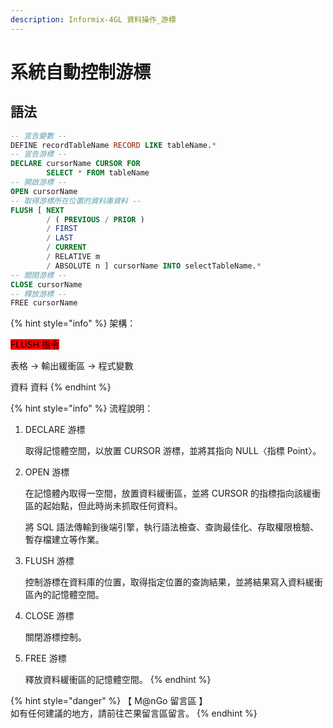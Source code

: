 ```yaml
---
description: Informix-4GL 資料操作_游標
---
```


# 系統自動控制游標

## 語法

```sql
-- 宣告變數 --
DEFINE recordTableName RECORD LIKE tableName.*
-- 宣告游標 --
DECLARE cursorName CURSOR FOR
        SELECT * FROM tableName
-- 開啟游標 --
OPEN cursorName
-- 取得游標所在位置的資料庫資料 --
FLUSH [ NEXT
        / ( PREVIOUS / PRIOR )
        / FIRST
        / LAST
        / CURRENT
        / RELATIVE m
        / ABSOLUTE n ] cursorName INTO selectTableName.*
-- 關閉游標 --
CLOSE cursorName
-- 釋放游標 --
FREE cursorName
```

{% hint style="info" %}
架構：

&#x20;                       <mark style="background-color:red;">FLUSH 指令</mark>

表格        ->        輸出緩衝區        ->        程式變數

&#x20;           資料                           資料
{% endhint %}

{% hint style="info" %}
流程說明：

1.  DECLARE 游標

    取得記憶體空間，以放置 CURSOR 游標，並將其指向 NULL〈指標 Point〉。
2.  OPEN 游標

    在記憶體內取得一空間，放置資料緩衝區，並將 CURSOR 的指標指向該緩衝區的起始點，但此時尚未抓取任何資料。

    將 SQL 語法傳輸到後端引擎，執行語法檢查、查詢最佳化、存取權限檢驗、暫存檔建立等作業。
3.  FLUSH 游標

    控制游標在資料庫的位置，取得指定位置的查詢結果，並將結果寫入資料緩衝區內的記憶體空間。
4.  CLOSE 游標

    關閉游標控制。
5.  FREE 游標

    釋放資料緩衝區的記憶體空間。
{% endhint %}

{% hint style="danger" %}
【 M@nGo 留言區 】\
如有任何建議的地方，請前往芒果留言區留言。
{% endhint %}
